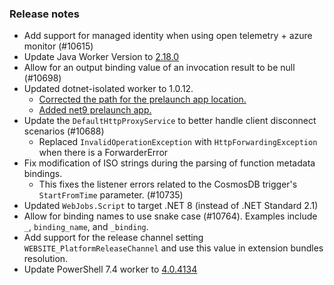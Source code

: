 ### Release notes

<!-- Please add your release notes in the following format:
- My change description (#PR)
-->
- Add support for managed identity when using open telemetry + azure monitor (#10615)
- Update Java Worker Version to [2.18.0](https://github.com/Azure/azure-functions-java-worker/releases/tag/2.18.0)
- Allow for an output binding value of an invocation result to be null (#10698)
- Updated dotnet-isolated worker to 1.0.12.
  - [Corrected the path for the prelaunch app location.](https://github.com/Azure/azure-functions-dotnet-worker/pull/2897)
  - [Added net9 prelaunch app.](https://github.com/Azure/azure-functions-dotnet-worker/pull/2898)
- Update the `DefaultHttpProxyService` to better handle client disconnect scenarios (#10688)
  - Replaced `InvalidOperationException` with `HttpForwardingException` when there is a ForwarderError
- Fix modification of ISO strings during the parsing of function metadata bindings.
  - This fixes the listener errors related to the CosmosDB trigger's `StartFromTime` parameter. (#10735)
- Updated `WebJobs.Script` to target .NET 8 (instead of .NET Standard 2.1)
- Allow for binding names to use snake case (#10764). Examples include `_`, `binding_name`, and `_binding`.
- Add support for the release channel setting `WEBSITE_PlatformReleaseChannel` and use this value in extension bundles resolution.
- Update PowerShell 7.4 worker to [4.0.4134](https://github.com/Azure/azure-functions-powershell-worker/releases/tag/v4.0.4134)
